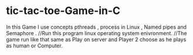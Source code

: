 # tic-tac-toe-Game-in-C
In this Game I use concepts  pthreads , process in Linux , Named pipes and Semaphore .
//Run this program linux operating system enivronment.
//The game run like that same as Play on server and Player 2 choose as he plays as human or Computer.
